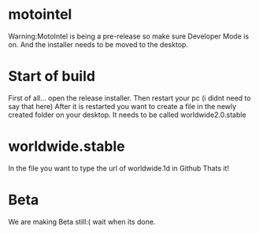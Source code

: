 # motointel
Warning:MotoIntel is being a pre-release so make sure Developer Mode is on.
And the installer needs to be moved to the desktop.
# Start of build
First of all... open the release installer.
Then restart your pc (i didnt need to say that here)
After it is restarted you want to create a file in the newly created folder on your desktop.
It needs to be called worldwide2.0.stable
# worldwide.stable
In the file you want to type the url of worldwide.1d in Github
Thats it!
# Beta
We are making Beta still:( wait when its done.
